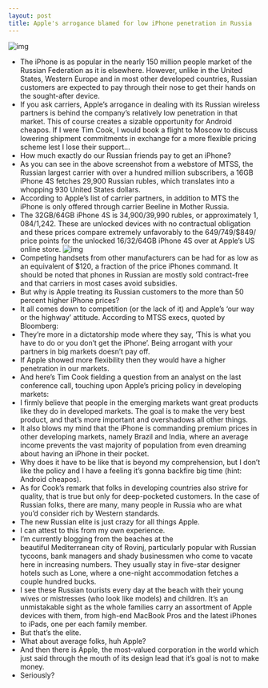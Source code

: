 ```yaml
---
layout: post
title: Apple's arrogance blamed for low iPhone penetration in Russia
---
```

![img](http://media.idownloadblog.com/wp-content/uploads/2012/07/MTC-iPhone-4S-16GB.jpg)
* The iPhone is as popular in the nearly 150 million people market of the Russian Federation as it is elsewhere. However, unlike in the United States, Western Europe and in most other developed countries, Russian customers are expected to pay through their nose to get their hands on the sought-after device.
* If you ask carriers, Apple’s arrogance in dealing with its Russian wireless partners is behind the company’s relatively low penetration in that market. This of course creates a sizable opportunity for Android cheapos. If I were Tim Cook, I would book a flight to Moscow to discuss lowering shipment commitments in exchange for a more flexible pricing scheme lest I lose their support…
* How much exactly do our Russian friends pay to get an iPhone?
* As you can see in the above screenshot from a webstore of MTSS, the Russian largest carrier with over a hundred million subscribers, a 16GB iPhone 4S fetches 29,900 Russian rubles, which translates into a whopping 930 United States dollars.
* According to Apple’s list of carrier partners, in addition to MTS the iPhone is only offered through carrier Beeline in Mother Russia.
* The 32GB/64GB iPhone 4S is 34,900/39,990 rubles, or approximately $1,084/$1,242. These are unlocked devices with no contractual obligation and these prices compare extremely unfavorably to the $649/$749/$849/ price points for the unlocked 16/32/64GB iPhone 4S over at Apple’s US online store.
![img](http://media.idownloadblog.com/wp-content/uploads/2012/07/39990-rubles-in-USD.png)
* Competing handsets from other manufacturers can be had for as low as an equivalent of $120, a fraction of the price iPhones command. It should be noted that phones in Russian are mostly sold contract-free and that carriers in most cases avoid subsidies.
* But why is Apple treating its Russian customers to the more than 50 percent higher iPhone prices?
* It all comes down to competition (or the lack of it) and Apple’s ‘our way or the highway’ attitude. According to MTSS execs, quoted by Bloomberg:
* They’re more in a dictatorship mode where they say, ‘This is what you have to do or you don’t get the iPhone’. Being arrogant with your partners in big markets doesn’t pay off.
* If Apple showed more flexibility then they would have a higher penetration in our markets.
* And here’s Tim Cook fielding a question from an analyst on the last conference call, touching upon Apple’s pricing policy in developing markets:
* I firmly believe that people in the emerging markets want great products like they do in developed markets. The goal is to make the very best product, and that’s more important and overshadows all other things.
* It also blows my mind that the iPhone is commanding premium prices in other developing markets, namely Brazil and India, where an average income prevents the vast majority of population from even dreaming about having an iPhone in their pocket.
* Why does it have to be like that is beyond my comprehension, but I don’t like the policy and I have a feeling it’s gonna backfire big time (hint: Android cheapos).
* As for Cook’s remark that folks in developing countries also strive for quality, that is true but only for deep-pocketed customers. In the case of Russian folks, there are many, many people in Russia who are what you’d consider rich by Western standards.
* The new Russian elite is just crazy for all things Apple.
* I can attest to this from my own experience.
* I’m currently blogging from the beaches at the beautiful Mediterranean city of Rovinj, particularly popular with Russian tycoons, bank managers and shady businessmen who come to vacate here in increasing numbers. They usually stay in five-star designer hotels such as Lone, where a one-night accommodation fetches a couple hundred bucks.
* I see these Russian tourists every day at the beach with their young wives or mistresses (who look like models) and children. It’s an unmistakable sight as the whole families carry an assortment of Apple devices with them, from high-end MacBook Pros and the latest iPhones to iPads, one per each family member.
* But that’s the elite.
* What about average folks, huh Apple?
* And then there is Apple, the most-valued corporation in the world which just said through the mouth of its design lead that it’s goal is not to make money.
* Seriously?

